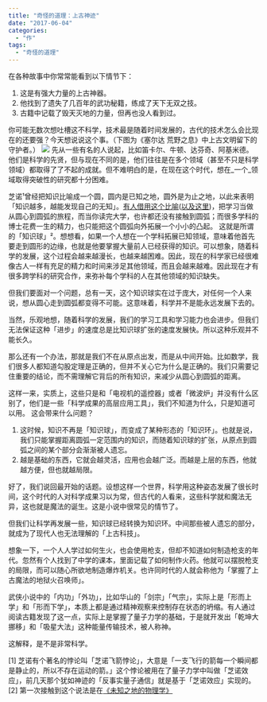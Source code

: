 ```yaml
---
title: "奇怪的道理：上古神迹"
date: "2017-06-04"
categories: 
  - "作"
tags: 
  - "奇怪的道理"
---
```


在各种故事中你常常能看到以下情节下：

1. 这是有强大力量的上古神器。
2. 他找到了遗失了几百年的武功秘籍，练成了天下无双之技。
3. 古籍中记载了毁天灭地的力量，但再也没人看到过。

你可能无数次想吐槽这不科学，技术最是随着时间发展的，古代的技术怎么会比现在的还要强？今天想说说这个事。（下图为《塞尔达 荒野之息》中上古文明留下的守护者。） ![](https://i2.wp.com/tva1.sinaimg.cn/large/006tNc79gy1fgbgzxh3ioj30lo0bvacy.jpg?ssl=1) 先从一些有名的人说起，比如笛卡尔、牛顿、达芬奇、阿基米德。他们是科学的先贤，但与现在不同的是，他们往往是在多个领域（甚至不只是科学领域）都取得了了不起的成就。但不难明白的是，在现在这个时代，想在_一个_领域取得突破性的研究都十分困难。

芝诺¹曾经把知识比喻成一个圆，圆内是已知之地，圆外是为止之地，以此来表明「知识越多，越能发现自己的无知」。[有人借用这个比喻](http://www.ruanyifeng.com/blog/2010/08/illustrated_guide_to_a_phd.html)([以及这里](http://matt.might.net/articles/phd-school-in-pictures/))，把学习当做从圆心到圆弧的旅程，而当你读完大学，也许都还没有接触到圆弧；而很多学科的博士花费一生的精力，也只能把这个圆弧向外拓展一个小小的凸起。 这就是所谓的「知识球」²。想想看，如果一个人想在一个学科拓展已知领域，意味着他首先要走到圆形的边缘，也就是他要掌握大量前人已经获得的知识。可以想象，随着科学的发展，这个过程会越来越漫长，也越来越困难。因此，现在的科学家已经很难像古人一样有充足的精力和时间来涉足其他领域，而且会越来越难。因此现在才有很多跨学科的研究合作，来弥补每个学科的人在其他领域的知识缺失。

但我们要面对一个问题，总有一天，这个知识球实在过于庞大，对任何一个人来说，想从圆心走到圆弧都变得不可能。这意味着，科学并不是能永远发展下去的。

当然，乐观地想，随着科学的发展，我们的学习工具和学习能力也会进步。但我们无法保证这种「进步」的速度总是比知识球扩张的速度发展快。所以这种乐观并不能长久。

那么还有一个办法，那就是我们不在从原点出发，而是从中间开始。比如数学，我们很多人都知道勾股定理是正确的，但并不关心它为什么是正确的。我们只需要记住重要的结论，而不需理解它背后的所有知识，来减少从圆心到圆弧的距离。

这样一来，实质上，这些只是和「电视机的遥控器」或者「微波炉」并没有什么区别了，他们是一些「科学成果的高层应用工具」，我们不知道为什么，只是知道可以用。 这会带来什么问题？

1. 这时候，知识不再是「知识球」，而变成了某种形态的「知识环」。也就是说，我们只能掌握距离圆弧一定范围内的知识，而随着知识球的扩张，从原点到圆弧之间的某个部分会渐渐被人遗忘。
2. 越是基础的东西，它就会越灵活，应用也会越广泛。而越是上层的东西，他就越方便，但也就越局限。

好了，我们说回最开始的话题。设想这样一个世界，科学用这种姿态发展了很长时间，这个时代的人对科学成果习以为常，但古代的人看来，这些科学就和魔法无异，这也就是魔法的诞生。这是小说中很常见的情节了。

但我们让科学再发展一些，知识球已经转换为知识环。中间那些被人遗忘的部分，就成为了现代人也无法理解的「上古科技」。

想象一下，一个人人学过如何生火，也会使用枪支，但却不知道如何制造枪支的年代。忽然有个人找到了中学的课本，里面记载了如何制作火药。他就可以摆脱枪支的局限，而可以随心所欲地制造爆炸机关。也许同时代的人就会称他为「掌握了上古魔法的地狱火召唤师」。

武侠小说中的「内功」「外功」，比如华山的「剑宗」「气宗」，实际上是「形而上学」和「形而下学」，本质上都是通过精神观察来控制存在状态的坍缩。有人通过阅读古籍发现了这一点，实际上是掌握了量子力学的基础，于是就开发出「乾坤大挪移」和「吸星大法」这种能量传输技术，被人称神。

这解释，是不是非常科学。

\[1\] 芝诺有个著名的悖论叫「芝诺飞箭悖论」，大意是「一支飞行的箭每一个瞬间都是静止的，所以不存在运动的箭。」这个悖论被用在了量子力学中叫做「芝诺效应」，前几天那个犹如神迹的「反事实量子通信」就是基于「芝诺效应」实现的。 \[2\] 第一次接触到这个说法是在[《未知之地的物理学》](https://read.douban.com/ebook/17576080/?icn=from-reader-page)
